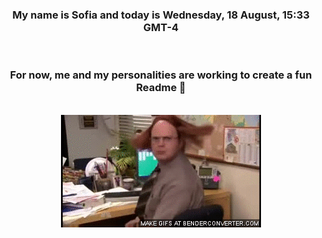 


<div align="center">
<h3 >My name is Sofia and today is Wednesday, 18 August, 15:33 GMT-4</h3><br>
<h3 >For now, me and my personalities are working to create a fun Readme 👋
</h3><br>
<img src='img/dwight.gif' alt='working...'/>
</div>
